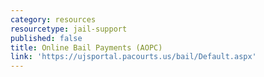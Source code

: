 ```yaml
---
category: resources
resourcetype: jail-support
published: false
title: Online Bail Payments (AOPC)
link: 'https://ujsportal.pacourts.us/bail/Default.aspx'
---
```


